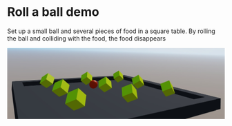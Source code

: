 # Roll a ball demo

Set up a small ball and several pieces of food in a square table. By rolling the ball and colliding with the food, the food disappears </br>

![Alt text](./rollaball.png "game demo")

